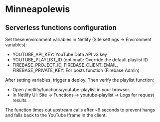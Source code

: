 # Minneapolewis

## Serverless functions configuration

Set these environment variables in Netlify (Site settings → Environment variables):

- YOUTUBE_API_KEY: YouTube Data API v3 key
- YOUTUBE_PLAYLIST_ID (optional): Override the default playlist ID
- FIREBASE_PROJECT_ID, FIREBASE_CLIENT_EMAIL, FIREBASE_PRIVATE_KEY: For posts function (Firebase Admin)

After setting variables, trigger a deploy. Then verify the playlist function:

- Open /.netlify/functions/youtube-playlist in your browser.
- In Netlify UI: Site → Functions → youtube-playlist → Logs for request results.

The function times out upstream calls after ~6 seconds to prevent hangs and falls back to the YouTube Iframe in the client.
